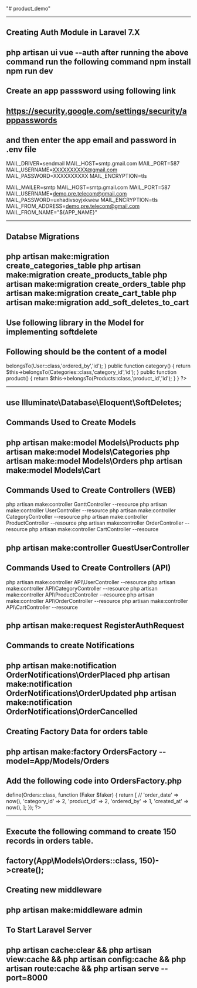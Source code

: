 "# product_demo" 

------------------------------------------------------------------------
Creating Auth Module in Laravel 7.X
------------------------------------------------------------------------
php artisan ui vue --auth
after running the above command run the following command
npm install
npm run dev
------------------------------------------------------------------------
Create an app passsword using following link
------------------------------------------------------------------------
https://security.google.com/settings/security/apppasswords
------------------------------------------------------------------------
and then enter the app email and password in .env file
------------------------------------------------------------------------
MAIL_DRIVER=sendmail
MAIL_HOST=smtp.gmail.com
MAIL_PORT=587
MAIL_USERNAME=XXXXXXXXXX@gmail.com
MAIL_PASSWORD=XXXXXXXXXX
MAIL_ENCRYPTION=tls

MAIL_MAILER=smtp
MAIL_HOST=smtp.gmail.com
MAIL_PORT=587
MAIL_USERNAME=demo.pre.telecom@gmail.com
MAIL_PASSWORD=uxhadivsoyjxkwew
MAIL_ENCRYPTION=tls
MAIL_FROM_ADDRESS=demo.pre.telecom@gmail.com
MAIL_FROM_NAME="${APP_NAME}"

------------------------------------------------------------------------
Databse Migrations
------------------------------------------------------------------------
php artisan make:migration create_categories_table
php artisan make:migration create_products_table
php artisan make:migration create_orders_table
php artisan make:migration create_cart_table
php artisan make:migration add_soft_deletes_to_cart
------------------------------------------------------------------------
Use following library in the Model for implementing softdelete
------------------------------------------------------------------------
Following should be the content of a model
------------------------------------------------------------------------
<?php

namespace App\Models;

use Illuminate\Database\Eloquent\Model;
use App\User;
use App\Models\Categories;
use App\Models\Products;
use Illuminate\Database\Eloquent\SoftDeletes;


class Orders extends Model
{
    use SoftDeletes;
    //
    protected $table = "orders";

    protected $fillable = [
        'id',
        'order_date',
        'category_id',
        'product_id',
        'ordered_by',
        'created_at',
        'created_at',
        'updated_at'
    ];

    public function user()
    {
        return $this->belongsTo(User::class,'ordered_by','id');
    }
    public function category()
    {
        return $this->belongsTo(Categories::class,'category_id','id');
    }
    public function product()
    {
        return $this->belongsTo(Products::class,'product_id','id');
    }
}

?>

-----------------------------------------------------------------------
use Illuminate\Database\Eloquent\SoftDeletes;
------------------------------------------------------------------------
Commands Used to Create Models
------------------------------------------------------------------------
php artisan make:model Models\Products
php artisan make:model Models\Categories
php artisan make:model Models\Orders
php artisan make:model Models\Cart
------------------------------------------------------------------------
Commands Used to Create Controllers (WEB)
------------------------------------------------------------------------
php artisan make:controller GanttController --resource
php artisan make:controller UserController --resource
php artisan make:controller CategoryController --resource
php artisan make:controller ProductController --resource
php artisan make:controller OrderController --resource
php artisan make:controller CartController --resource

php artisan make:controller GuestUserController
------------------------------------------------------------------------
Commands Used to Create Controllers (API)
------------------------------------------------------------------------
php artisan make:controller API\UserController --resource
php artisan make:controller API\CategoryController --resource
php artisan make:controller API\ProductController --resource
php artisan make:controller API\OrderController --resource
php artisan make:controller API\CartController --resource

php artisan make:request RegisterAuthRequest
------------------------------------------------------------------------
Commands to create Notifications
------------------------------------------------------------------------
php artisan make:notification OrderNotifications\OrderPlaced
php artisan make:notification OrderNotifications\OrderUpdated
php artisan make:notification OrderNotifications\OrderCancelled
------------------------------------------------------------------------
Creating Factory Data for orders table
------------------------------------------------------------------------
php artisan make:factory OrdersFactory --model=App/Models/Orders
------------------------------------------------------------------------
Add the following code into OrdersFactory.php
------------------------------------------------------------------------

<?php

/** @var \Illuminate\Database\Eloquent\Factory $factory */

use App\Models\Orders;
use Faker\Generator as Faker;

$factory->define(Orders::class, function (Faker $faker) {
    return [
        //
        'order_date' => now(),
        'category_id' => 2,
        'product_id' => 2,
        'ordered_by' => 1,
        'created_at' => now(),
    ];
});
?>

------------------------------------------------------------------------
Execute the following command to create 150 records in orders table.
------------------------------------------------------------------------
factory(App\Models\Orders::class, 150)->create();
------------------------------------------------------------------------
Creating new middleware
------------------------------------------------------------------------
php artisan make:middleware admin
------------------------------------------------------------------------
To Start Laravel Server
------------------------------------------------------------------------
php artisan cache:clear && php artisan view:cache && php artisan config:cache && php artisan route:cache && php artisan serve --port=8000
------------------------------------------------------------------------


